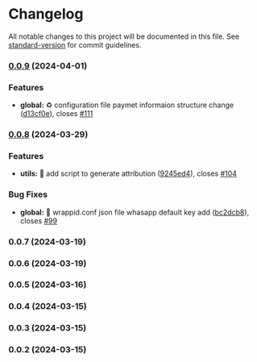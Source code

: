 # Changelog

All notable changes to this project will be documented in this file. See [standard-version](https://github.com/conventional-changelog/standard-version) for commit guidelines.

### [0.0.9](https://https//github.com/wrappid/service/compare/v0.0.6...v0.0.9) (2024-04-01)


### Features

* **global:** :recycle: configuration file paymet informaion structure change ([d13cf0e](https://https//github.com/wrappid/service/commit/d13cf0e227aa12f23a1e7c3114bfd97eb12a6c35)), closes [#111](https://https//github.com/wrappid/service/issues/111)

### [0.0.8](https://https//github.com/wrappid/service/compare/v0.0.3...v0.0.8) (2024-03-29)


### Features

* **utils:** :memo: add script to generate attribution ([9245ed4](https://https//github.com/wrappid/service/commit/9245ed415e7ee8965effee02dbd90ac5b32098d5)), closes [#104](https://https//github.com/wrappid/service/issues/104)


### Bug Fixes

* **global:** :bug: wrappid.conf json file whasapp default key add ([bc2dcb8](https://https//github.com/wrappid/service/commit/bc2dcb8ffc441c9c80a774256a6eec9cdd1b7f69)), closes [#99](https://https//github.com/wrappid/service/issues/99)

### 0.0.7 (2024-03-19)

### 0.0.6 (2024-03-19)

### 0.0.5 (2024-03-16)

### 0.0.4 (2024-03-15)

### 0.0.3 (2024-03-15)

### 0.0.2 (2024-03-15)
